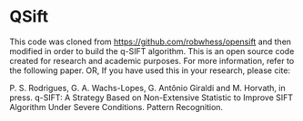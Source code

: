 # QSift

This code was cloned from https://github.com/robwhess/opensift and then modified in order to build the q-SIFT algorithm.
This is an open source code created for research and academic purposes.
For more information, refer to the following paper. OR,
If you have used this in your research, please cite:

P. S. Rodrigues, G. A. Wachs-Lopes, G. Antônio Giraldi and M. Horvath,
in press. q-SIFT: A Strategy Based on Non-Extensive Statistic to
Improve SIFT Algorithm Under Severe Conditions. Pattern Recognition.
